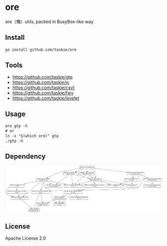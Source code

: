 # ore

ore（俺）utils, packed in BusyBox-like way

## Install

```sh
go install github.com/taskie/ore
```

## Tools

* <https://github.com/taskie/gtp>
* <https://github.com/taskie/jc>
* <https://github.com/taskie/csvt>
* <https://github.com/taskie/fwv>
* <https://github.com/taskie/levelet>

## Usage

```
ore gtp -h
# or
ln -s "$(which ore)" gtp
./gtp -h
```

## Dependency

![dependency](images/dependency.png)

## License

Apache License 2.0
